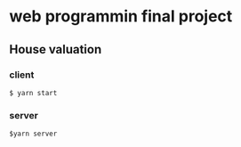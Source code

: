# web programmin final project
## House valuation

### client
```
$ yarn start
```

### server
```
$yarn server
```